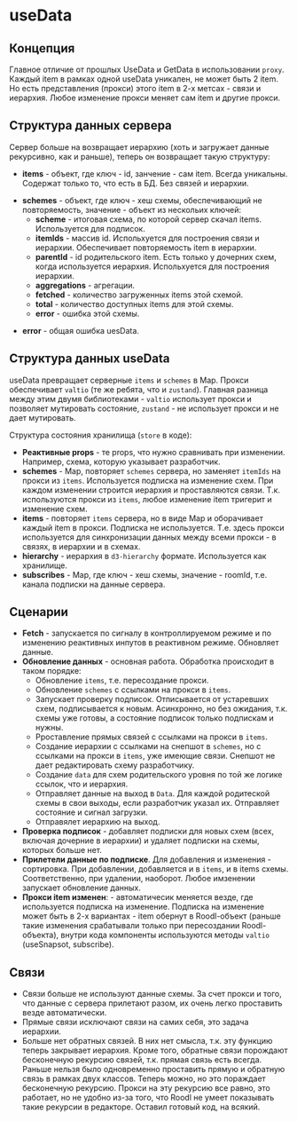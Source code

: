 # useData

## Концепция

Главное отличие от прошлых UseData и GetData в использовании `proxy`. Каждый item в рамках одной useData уникален, не может быть 2 item. Но есть представления (прокси) этого item в 2-х метсах - связи и иерархия. Любое изменение прокси меняет сам item и другие прокси.

## Структура данных сервера

Сервер больше на возвращает иерархию (хоть и загружает данные рекурсивно, как и раньше), теперь он возвращает такую структуру:

- **items** - объект, где ключ - id, занчение - сам item. Всегда уникальны. Содержат только то, что есть в БД. Без связей и иерархии.

* **schemes** - объект, где ключ - хеш схемы, обеспечивающий не повторяемость, значение - объект из нескольих ключей:
  - **scheme** - итоговая схема, по которой сервер скачал items. Используется для подписок.
  - **itemIds** - массив id. Испольхуется для построения связи и иерархии. Обеспечивает повторяемость item в иерархии.
  - **parentId** - id родительского item. Есть только у дочерних схем, когда используется иерархия. Испольхуется для построения иерархии.
  - **aggregations** - агрегации.
  - **fetched** - количество загруженных items этой схемой.
  - **total** - количество доступных items для этой схемы.
  - **error** - ошибка этой схемы.

- **error** - общая ошибка uesData.

## Структура данных useData

useData превращает серверные `items` и `schemes` в Map. Прокси обеспечивает `valtio` (те же ребята, что и `zustand`). Главная разница между этим двумя библиотеками - `valtio` использует прокси и позволяет мутировать состояние, `zustand` - не использует прокси и не дает мутировать.

Структура состояния хранилища (`store` в коде):

- **Реактивные props** - те props, что нужно сравнивать при изменении. Например, схема, которую указывает разработчик.
- **schemes** - Map, повторяет `schemes` сервера, но заменяет `itemIds` на прокси из `items`. Используется подписка на изменение схем. При каждом изменении строится иерархия и проставляются связи. Т.к. используются прокси из `items`, любое изменение item тригерит и изменение схем.
- **items** - повторяет `items` сервера, но в виде Map и оборачивает каждый item в прокси. Подписка не используется. Т.е. здесь прокси используется для синхронизации данных между всеми прокси - в связях, в иерархии и в схемах.
- **hierarchy** - иерархия в `d3-hierarchy` формате. Используется как хранилище.
- **subscribes** - Map, где ключ - хеш схемы, значение - roomId, т.е. канала подписки на данные сервера.

## Сценарии

- **Fetch** - запускается по сигналу в контроллируемом режиме и по изменению реактивных инпутов в реактивном режиме. Обновляет данные.
- **Обновление данных** - основная работа. Обработка происходит в таком порядке:
  - Обновление `items`, т.е. пересоздание прокси.
  - Обновление `schemes` с ссылками на прокси в `items`.
  - Запускает проверку подписок. Отписывается от устаревших схем, подписывается к новым. Асинхронно, но без ожидания, т.к. схемы уже готовы, а состояние подписок только подпискам и нужны.
  - Рроставление прямых связей с ссылками на прокси в `items`.
  - Создание иерархии с ссылками на снепшот в `schemes`, но с ссылками на прокси в `items`, уже имеющие связи. Снепшот не дает редактировать схему разработчику.
  - Создание `data` для схем родительского уровня по той же логике ссылок, что и иерархия.
  - Отправляет данные на выход в `Data`. Для каждой родитеской схемы в свои выходы, если разработчик указал их. Отправляет состояние и сигнал загрузки.
  - Отправялет иерархию на выход.
- **Проверка подписок** - добавляет подписки для новых схем (всех, включая дочерние в иерархии) и удаляет подписки на схемы, которых больше нет.
- **Прилетели данные по подписке**. Для добавления и изменения - сортировка. При добавлении, добавляется и в `items`, и в items схемы. Соответственно, при удалении, наоборот. Любое имзенении запускает обновление данных.
- **Прокси item изменен**: - автоматичесик меняется везде, где используется подписка на изменение. Подписка на изменение может быть в 2-х вариантах - item обернут в Roodl-объект (раньше такие изменения срабатывали только при пересоздании Roodl-объекта), внутри кода компоненты используются методы `valtio` (useSnapsot, subscribe).

## Связи

- Связи больше не используют данные схемы. За счет прокси и того, что данные с сервера прилетают разом, их очень легко проставить везде автоматически.
- Прямые связи исключают связи на самих себя, это задача иерархии.
- Больше нет обратных связей. В них нет смысла, т.к. эту функцию теперь закрывает иерархия. Кроме того, обратные связи порождают бесконечную рекурсию связей, т.к. прямая связь есть всегда. Раньше нельзя было одновременно проставить прямую и обратную связь в рамках двух классов. Теперь можно, но это пораждает бесконечную рекурсию. Прокси на эту рекурсию все равно, это работает, но не удобно из-за того, что Roodl не умеет показывать такие рекурсии в редакторе. Оставил готовый код, на всякий.
